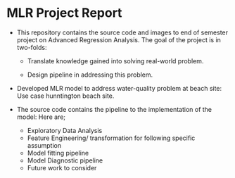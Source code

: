 # MLR Project Report 

- This repository contains the source code and images to end of semester project on Advanced Regression Analysis. The goal of the project is in two-folds: 

  - Translate knowledge gained into solving real-world problem. 

  - Design pipeline in addressing this problem. 

- Developed MLR model to address water-quality problem at beach site: Use case hunntington beach site. 

- The source code contains the pipeline to the implementation of the model: Here are; 
  - Exploratory Data Analysis 
  - Feature Engineering/ transformation for following specific assumption
  - Model fitting pipeline 
  - Model Diagnostic pipeline 
  - Future work to consider 
